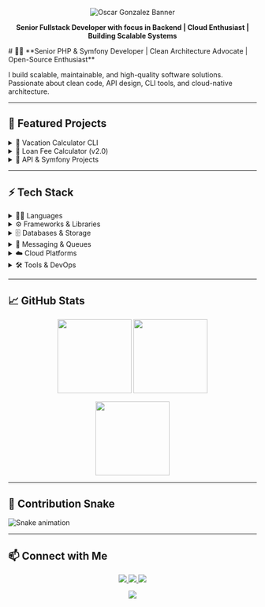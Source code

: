 <!-- Professional Banner Header -->
<p align="center">
  <img src="https://capsule-render.vercel.app/api?type=waving&color=gradient&height=120&section=header&text=Hi,+I'm+Oscar+Gonzalez&fontSize=36&fontColor=ffffff&fontAlignY=40" alt="Oscar Gonzalez Banner"/>
</p>

<p align="center">
  <strong>Senior Fullstack Developer with focus in Backend | Cloud Enthusiast | Building Scalable Systems</strong>
</p>
# 👨‍💻
**Senior PHP & Symfony Developer | Clean Architecture Advocate | Open-Source Enthusiast**  

I build scalable, maintainable, and high-quality software solutions. Passionate about clean code, API design, CLI tools, and cloud-native architecture.

---

## 📂 Featured Projects

<details>
<summary>🔹 Vacation Calculator CLI</summary>

Symfony CLI tool to calculate yearly vacation days based on contracts, showcasing **clean architecture** & **OOP best practices**.  

[Repo Link](https://github.com/odeg36/oscar-gonzalez-fruits-and-vegetables-challenge)  

</details>

<details>
<summary>🔹 Loan Fee Calculator (v2.0)</summary>

CLI tool for loan fee calculation with **fixed breakpoints, interpolation, and rounding rules**. Focused on **precision, test coverage, and maintainability**.  

</details>

<details>
<summary>🔹 API & Symfony Projects</summary>

Various Symfony API projects demonstrating **REST design, routing, and service-oriented architecture**.  

</details>

---

## ⚡ Tech Stack

<details>
<summary>👨‍💻 Languages</summary>

![PHP](https://img.shields.io/badge/PHP-777BB4?style=for-the-badge&logo=php&logoColor=white&labelColor=232F3E)
![Python](https://img.shields.io/badge/Python-3776AB?style=for-the-badge&logo=python&logoColor=FFD43B&labelColor=20232A)
![JavaScript](https://img.shields.io/badge/JavaScript-F7DF1E?style=for-the-badge&logo=javascript&logoColor=000000&labelColor=333333)

</details>

<details>
<summary>⚙️ Frameworks & Libraries</summary>

![Symfony](https://img.shields.io/badge/Symfony-000000?style=for-the-badge&logo=symfony&logoColor=white&labelColor=111111)
![React](https://img.shields.io/badge/React-20232A?style=for-the-badge&logo=react&logoColor=61DAFB&labelColor=000000)
![Node.js](https://img.shields.io/badge/Node.js-339933?style=for-the-badge&logo=node.js&logoColor=white&labelColor=1A1A1A)

</details>

<details>
<summary>🗄️ Databases & Storage</summary>

![PostgreSQL](https://img.shields.io/badge/PostgreSQL-316192?style=for-the-badge&logo=postgresql&logoColor=white&labelColor=000000)
![MySQL](https://img.shields.io/badge/MySQL-4479A1?style=for-the-badge&logo=mysql&logoColor=white&labelColor=1A1A1A)
![MongoDB](https://img.shields.io/badge/MongoDB-47A248?style=for-the-badge&logo=mongodb&logoColor=white&labelColor=0D1117)
![Redis](https://img.shields.io/badge/Redis-DC382D?style=for-the-badge&logo=redis&logoColor=white&labelColor=111111)
![Elasticsearch](https://img.shields.io/badge/Elasticsearch-005571?style=for-the-badge&logo=elasticsearch&logoColor=white&labelColor=232F3E)

</details>

<details>
<summary>📩 Messaging & Queues</summary>

![RabbitMQ](https://img.shields.io/badge/RabbitMQ-FF6600?style=for-the-badge&logo=rabbitmq&logoColor=white&labelColor=111111)

</details>

<details>
<summary>☁️ Cloud Platforms</summary>

![AWS](https://img.shields.io/badge/Amazon_AWS-232F3E?style=for-the-badge&logo=amazon-aws&logoColor=FF9900&labelColor=000000)
![GCP](https://img.shields.io/badge/Google_Cloud-4285F4?style=for-the-badge&logo=googlecloud&logoColor=FFD700&labelColor=20232A)
![Azure](https://img.shields.io/badge/Microsoft_Azure-0078D4?style=for-the-badge&logo=microsoftazure&logoColor=white&labelColor=0D1117)

</details>

<details>
<summary>🛠️ Tools & DevOps</summary>

![Docker](https://img.shields.io/badge/Docker-2496ED?style=for-the-badge&logo=docker&logoColor=white&labelColor=0A192F)
![Kubernetes](https://img.shields.io/badge/Kubernetes-326CE5?style=for-the-badge&logo=kubernetes&logoColor=white&labelColor=111111)
![Make](https://img.shields.io/badge/Make-1A1A1A?style=for-the-badge&logo=gnu&logoColor=F7DF1E&labelColor=333333)
![Git](https://img.shields.io/badge/Git-F05032?style=for-the-badge&logo=git&logoColor=white&labelColor=20232A)

</details>

---

## 📈 GitHub Stats

<p align="center">
  <img src="https://github-readme-stats.vercel.app/api?username=odeg36&show_icons=true&theme=radical" height="150"/>
  <img src="https://github-readme-streak-stats.herokuapp.com/?user=odeg36&theme=radical" height="150"/>
</p>

<p align="center">
  <img src="https://github-readme-stats.vercel.app/api/top-langs/?username=odeg36&layout=compact&theme=radical" height="150"/>
</p>

---

## 🐍 Contribution Snake

![Snake animation](https://github.com/odeg36/odeg36/blob/output/github-contribution-grid-snake.svg)

---

## 📫 Connect with Me

<p align="center">
  <a href="https://www.linkedin.com/in/your-linkedin">
    <img src="https://img.shields.io/badge/LinkedIn-0077B5?style=for-the-badge&logo=linkedin&logoColor=white"/>
  </a>
  <a href="mailto:your.email@example.com">
    <img src="https://img.shields.io/badge/Email-D14836?style=for-the-badge&logo=gmail&logoColor=white"/>
  </a>
  <a href="https://yourwebsite.com">
    <img src="https://img.shields.io/badge/Portfolio-24292e?style=for-the-badge&logo=githubpages&logoColor=white"/>
  </a>
</p>

<p align="center">
  <img src="https://capsule-render.vercel.app/api?type=waving&color=gradient&height=100&section=footer"/>
</p>

